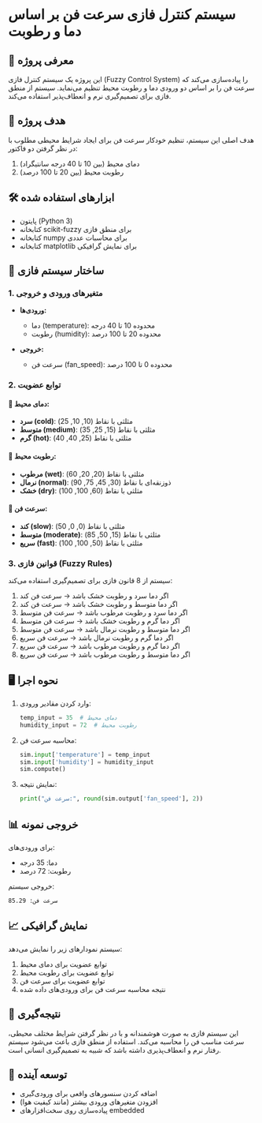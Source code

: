 # سیستم کنترل فازی سرعت فن بر اساس دما و رطوبت

## 📌 معرفی پروژه
این پروژه یک سیستم کنترل فازی (Fuzzy Control System) را پیاده‌سازی می‌کند که سرعت فن را بر اساس دو ورودی دما و رطوبت محیط تنظیم می‌نماید. سیستم از منطق فازی برای تصمیم‌گیری نرم و انعطاف‌پذیر استفاده می‌کند.

## 🎯 هدف پروژه
هدف اصلی این سیستم، تنظیم خودکار سرعت فن برای ایجاد شرایط محیطی مطلوب با در نظر گرفتن دو فاکتور:
1. دمای محیط (بین 10 تا 40 درجه سانتیگراد)
2. رطوبت محیط (بین 20 تا 100 درصد)

## 🛠 ابزارهای استفاده شده
- پایتون (Python 3)
- کتابخانه scikit-fuzzy برای منطق فازی
- کتابخانه numpy برای محاسبات عددی
- کتابخانه matplotlib برای نمایش گرافیکی

## 🧩 ساختار سیستم فازی

### 1. متغیرهای ورودی و خروجی
- **ورودی‌ها:**
  - دما (temperature): محدوده 10 تا 40 درجه
  - رطوبت (humidity): محدوده 20 تا 100 درصد

- **خروجی:**
  - سرعت فن (fan_speed): محدوده 0 تا 100 درصد

### 2. توابع عضویت

#### 🔹 دمای محیط:
- **سرد (cold)**: مثلثی با نقاط (10, 10, 25)
- **متوسط (medium)**: مثلثی با نقاط (15, 25, 35)
- **گرم (hot)**: مثلثی با نقاط (25, 40, 40)

#### 🔹 رطوبت محیط:
- **مرطوب (wet)**: مثلثی با نقاط (20, 20, 60)
- **نرمال (normal)**: ذوزنقه‌ای با نقاط (30, 45, 75, 90)
- **خشک (dry)**: مثلثی با نقاط (60, 100, 100)

#### 🔹 سرعت فن:
- **کند (slow)**: مثلثی با نقاط (0, 0, 50)
- **متوسط (moderate)**: مثلثی با نقاط (15, 50, 85)
- **سریع (fast)**: مثلثی با نقاط (50, 100, 100)

### 3. قوانین فازی (Fuzzy Rules)
سیستم از 8 قانون فازی برای تصمیم‌گیری استفاده می‌کند:

1. اگر دما سرد و رطوبت خشک باشد → سرعت فن کند
2. اگر دما متوسط و رطوبت خشک باشد → سرعت فن کند
3. اگر دما سرد و رطوبت مرطوب باشد → سرعت فن متوسط
4. اگر دما گرم و رطوبت خشک باشد → سرعت فن متوسط
5. اگر دما متوسط و رطوبت نرمال باشد → سرعت فن متوسط
6. اگر دما گرم و رطوبت نرمال باشد → سرعت فن سریع
7. اگر دما گرم و رطوبت مرطوب باشد → سرعت فن سریع
8. اگر دما متوسط و رطوبت مرطوب باشد → سرعت فن سریع

## 🖥 نحوه اجرا
1. وارد کردن مقادیر ورودی:
   ```python
   temp_input = 35  # دمای محیط
   humidity_input = 72  # رطوبت محیط
   ```

2. محاسبه سرعت فن:
   ```python
   sim.input['temperature'] = temp_input
   sim.input['humidity'] = humidity_input
   sim.compute()
   ```

3. نمایش نتیجه:
   ```python
   print("سرعت فن:", round(sim.output['fan_speed'], 2))
   ```

## 📊 خروجی نمونه
برای ورودی‌های:
- دما: 35 درجه
- رطوبت: 72 درصد

خروجی سیستم:
```
سرعت فن: 85.29
```

## 📈 نمایش گرافیکی
سیستم نمودارهای زیر را نمایش می‌دهد:
1. توابع عضویت برای دمای محیط
2. توابع عضویت برای رطوبت محیط
3. توابع عضویت برای سرعت فن
4. نتیجه محاسبه سرعت فن برای ورودی‌های داده شده

## 📝 نتیجه‌گیری
این سیستم فازی به صورت هوشمندانه و با در نظر گرفتن شرایط مختلف محیطی، سرعت مناسب فن را محاسبه می‌کند. استفاده از منطق فازی باعث می‌شود سیستم رفتار نرم و انعطاف‌پذیری داشته باشد که شبیه به تصمیم‌گیری انسانی است.

## 🔮 توسعه آینده
- اضافه کردن سنسورهای واقعی برای ورودی‌گیری
- افزودن متغیرهای ورودی بیشتر (مانند کیفیت هوا)
- پیاده‌سازی روی سخت‌افزارهای embedded